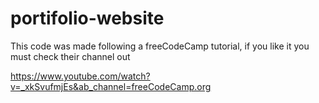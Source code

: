 # portifolio-website
This code was made following a freeCodeCamp tutorial, if you like it you must check their channel out

https://www.youtube.com/watch?v=_xkSvufmjEs&ab_channel=freeCodeCamp.org